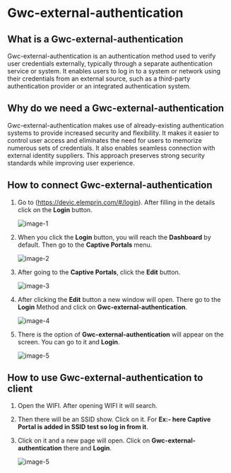 # Gwc-external-authentication

## What is a Gwc-external-authentication
Gwc-external-authentication is an authentication method used to verify user credentials externally, typically through a separate authentication service or system. It enables users to log in to a system or network using their credentials from an external source, such as a third-party authentication provider or an integrated authentication system.

## Why do we need a Gwc-external-authentication
Gwc-external-authentication makes use of already-existing authentication systems to provide increased security and flexibility. It makes it easier to control user access and eliminates the need for users to memorize numerous sets of credentials. It also enables seamless connection with external identity suppliers. This approach preserves strong security standards while improving user experience.

## How to connect Gwc-external-authentication

1. Go to (https://devic.elemprin.com/#/login). After filling in the details click on the **Login** button.

   ![image-1](https://github.com/Nancypatel1103/ComplianceClient/assets/153616269/c0a13ffd-fb49-4870-89af-e7a9c7dc8bca)

2. When you click the **Login** button, you will reach the **Dashboard** by default. Then go to the **Captive Portals** menu.

   ![image-2](https://github.com/Nancypatel1103/ComplianceClient/assets/153616269/cc71bdcd-b0e0-446a-af97-dfaefc0eb67e)

3. After going to the **Captive Portals**, click the **Edit** button.

   ![image-3](https://github.com/Nancypatel1103/ComplianceClient/assets/153616269/4f6f8544-ee8b-4051-a0ed-f7a7e1e0ac9c)

4. After clicking the **Edit** button a new window will open. There go to the **Login** Method and click on **Gwc-external-authentication**.

   ![image-4](https://github.com/Nancypatel1103/ComplianceClient/assets/153616269/5a4b2558-fe0b-4a2a-8b41-e7a5919ac2ed)

5. There is the option of **Gwc-external-authentication** will appear on the screen. You can go to it and **Login**.

   ![image-5](https://github.com/Nancypatel1103/ComplianceClient/assets/153616269/64340442-63f5-4d50-9890-4b67b347635d)

## How to use Gwc-external-authentication to client

1. Open the WIFI. After opening WIFI it will search.
2. Then there will be an SSID show. Click on it. For **Ex:- here Captive Portal is added in SSID test so log in from it**.
3. Click on it and a new page will open. Click on **Gwc-external-authentication** there and **Login**.

   ![image-5](https://github.com/Nancypatel1103/ComplianceClient/assets/153616269/64340442-63f5-4d50-9890-4b67b347635d)



   

    

   

